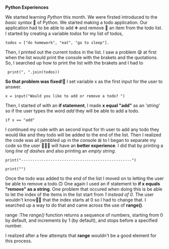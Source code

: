 **Python Experiences**

We started learning *Python* this month. We were firsted introduced to the *basic syntax* 🔡 of Python. We started making a todo application. Our application had to be able to add ➕ and remove 🚮 an item from the todo list. I started by creating a variable *todos* for my list of todos, 
```
todos = ["do homework", "eat", "go to sleep"]. 
```
Then, I printed out the current todos in the list. I saw a problem 😪 at first when the list would print the console with the brakets and the quotations. So, I searched up how to print the list with the brakets and I had to 
```
 print(", ".join(todos))
```
**So that problem was fixed!🤭** I set variable x as the first input for the user to answer.
```
x = input("Would you like to add or remove a todo? ") 
```
Then, I started of with an **if statement**, I made **x equal "add"** as an *'string'* so if the user types the word *add* they will be able to add a todo.
```
if x == "add"
```
I continued my code with an second input for th user to add any todo they would like and they todo will be added to the end of the list. Then I realized the code was all jambbled up in the console 𝍂 to I began to separate my code so the user 👱🏽‍♀️ will have an **better experience**. I did that by printing a long *line of dashes* and also printing an *empty string*.
```
print("-------------------------------------------------")
```
```
print("")
```
Once the todo was added to the end of the list I moved on to letting the user be able to remove a todo.🙃 One again I used an if statement to **if x equals "remove" as a string**. One problem that occured when doing this is be able to let the index of the items in the list start from *1 instead of 0*. The user wouldn't know🤦🏽 that the index starts at 0 so I had to change that. I searched up a way to do that and came across the use of **range()**. 

range
:The *range()* function returns a sequence of numbers, starting from 0 by default, and increments by 1 (by default), and stops before a specified number.

I realized after a few attempts that **range** wouldn't be a good element for this process. 



